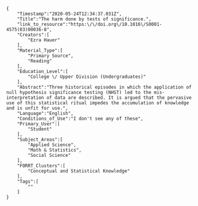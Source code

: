 
    {
        "Timestamp":"2020-05-24T12:34:37.031Z",
        "Title":"The harm done by tests of significance.",
        "link_to_resource":"https:\/\/doi.org\/10.1016\/S0001-4575(03)00036-8",
        "Creators":[
            "Ezra Hauer"
        ],
        "Material_Type":[
            "Primary Source",
            "Reading"
        ],
        "Education_Level":[
            "College \/ Upper Division (Undergraduates)"
        ],
        "Abstract":"Three historical episodes in which the application of null hypothesis significance testing (NHST) led to the mis-interpretation of data are described. It is argued that the pervasive use of this statistical ritual impedes the accumulation of knowledge and is unfit for use.",
        "Language":"English",
        "Conditions_of_Use":"I don't see any of these",
        "Primary_User":[
            "Student"
        ],
        "Subject_Areas":[
            "Applied Science",
            "Math & Statistics",
            "Social Science"
        ],
        "FORRT_Clusters":[
            "Conceptual and Statistical Knowledge"
        ],
        "Tags":[
            ""
        ]
    }
